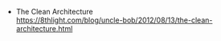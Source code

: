* The Clean Architecture  
https://8thlight.com/blog/uncle-bob/2012/08/13/the-clean-architecture.html
